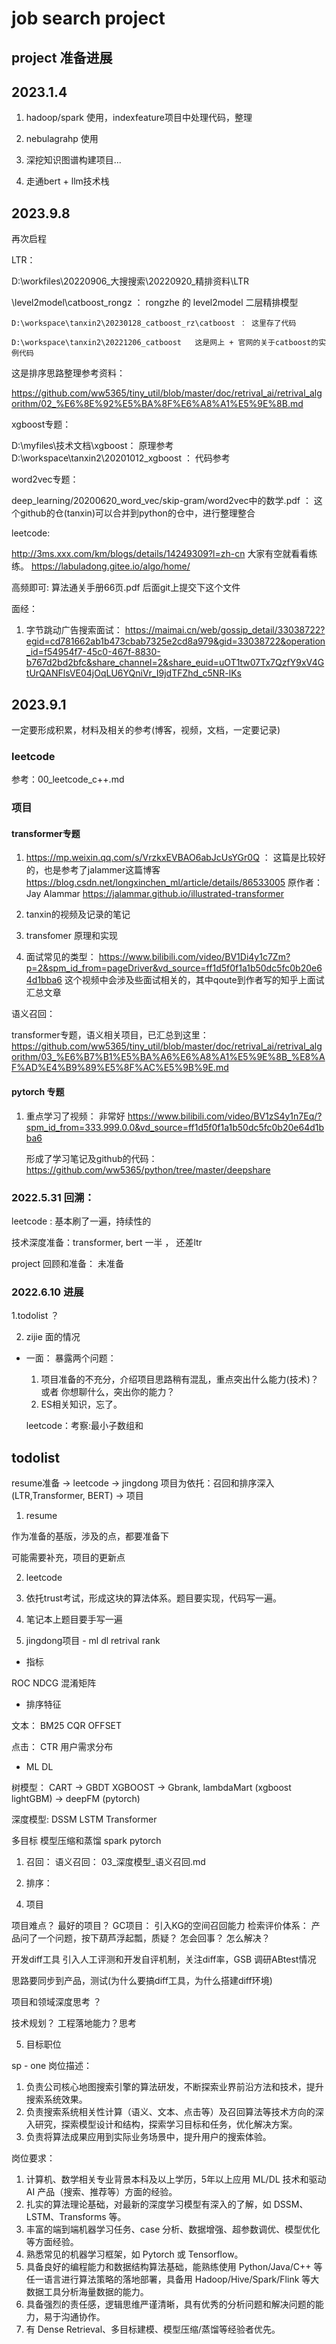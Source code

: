 # job search project


## project 准备进展


## 2023.1.4
1. hadoop/spark 使用，indexfeature项目中处理代码，整理
2. nebulagrahp 使用
3. 深挖知识图谱构建项目...

4. 走通bert + llm技术栈


## 2023.9.8


再次启程


LTR：

D:\workfiles\20220906_大搜搜索\20220920_精排资料\LTR

 
   \level2model\catboost_rongz ： rongzhe 的 level2model 二层精排模型
   
    D:\workspace\tanxin2\20230128_catboost_rz\catboost ： 这里存了代码
	
	D:\workspace\tanxin2\20221206_catboost   这是网上 + 官网的关于catboost的实例代码
	

这是排序思路整理参考资料：

https://github.com/ww5365/tiny_util/blob/master/doc/retrival_ai/retrival_algorithm/02_%E6%8E%92%E5%BA%8F%E6%A8%A1%E5%9E%8B.md	
 

xgboost专题：

D:\myfiles\技术文档\xgboost： 原理参考   
   D:\workspace\tanxin2\20201012_xgboost ： 代码参考
   

word2vec专题：

  deep_learning/20200620_word_vec/skip-gram/word2vec中的数学.pdf  ：  这个github的仓(tanxin)可以合并到python的仓中，进行整理整合
   

leetcode:

  http://3ms.xxx.com/km/blogs/details/14249309?l=zh-cn  大家有空就看看练练。
  https://labuladong.gitee.io/algo/home/
  
  高频即可: 算法通关手册66页.pdf 后面git上提交下这个文件

面经：
1. 字节跳动广告搜索面试：
https://maimai.cn/web/gossip_detail/33038722?egid=cd781662ab1b473cbab7325e2cd8a979&gid=33038722&operation_id=f54954f7-45c0-467f-8830-b767d2bd2bfc&share_channel=2&share_euid=uOT1tw07Tx7QzfY9xV4GtUrQANFlsVE04jOqLU6YQniVr_I9jdTFZhd_c5NR-lKs
  
  

  
## 2023.9.1

一定要形成积累，材料及相关的参考(博客，视频，文档，一定要记录)

### leetcode

参考：00_leetcode_c++.md

### 项目

#### transformer专题

1. https://mp.weixin.qq.com/s/VrzkxEVBAO6abJcUsYGr0Q ： 这篇是比较好的，也是参考了jalammer这篇博客
https://blog.csdn.net/longxinchen_ml/article/details/86533005
原作者：Jay Alammar  https://jalammar.github.io/illustrated-transformer

2. tanxin的视频及记录的笔记

3. transfomer 原理和实现

4. 面试常见的类型：
   https://www.bilibili.com/video/BV1Di4y1c7Zm?p=2&spm_id_from=pageDriver&vd_source=ff1d5f0f1a1b50dc5fc0b20e64d1bba6
   这个视频中会涉及些面试相关的，其中qoute到作者写的知乎上面试汇总文章
   
语义召回：

transformer专题，语义相关项目，已汇总到这里：
https://github.com/ww5365/tiny_util/blob/master/doc/retrival_ai/retrival_algorithm/03_%E6%B7%B1%E5%BA%A6%E6%A8%A1%E5%9E%8B_%E8%AF%AD%E4%B9%89%E5%8F%AC%E5%9B%9E.md
   

#### pytorch 专题

1. 重点学习了视频： 非常好
   https://www.bilibili.com/video/BV1zS4y1n7Eq/?spm_id_from=333.999.0.0&vd_source=ff1d5f0f1a1b50dc5fc0b20e64d1bba6

   形成了学习笔记及github的代码：https://github.com/ww5365/python/tree/master/deepshare
   

   




### 2022.5.31  回溯：

leetcode : 基本刷了一遍，持续性的

技术深度准备：transformer, bert 一半 ， 还差ltr

project 回顾和准备： 未准备

### 2022.6.10  进展

1.todolist ？


2. zijie 面的情况

* 一面：
  暴露两个问题：
  1. 项目准备的不充分，介绍项目思路稍有混乱，重点突出什么能力(技术)？ 或者 你想聊什么，突出你的能力？
  2. ES相关知识，忘了。


  leetcode：考察:最小子数组和




## todolist

resume准备 -> leetcode -> jingdong 项目为依托：召回和排序深入 (LTR,Transformer, BERT)  -> 项目 

1. resume
  
  作为准备的基版，涉及的点，都要准备下

  可能需要补充，项目的更新点


2. leetcode
  1. 依托trust考试，形成这块的算法体系。题目要实现，代码写一遍。
  2. 笔记本上题目要手写一遍


3. jingdong项目 - ml dl retrival rank

  * 指标

  ROC
  NDCG
  混淆矩阵

  * 排序特征
  
  文本：
  BM25
  CQR
  OFFSET

  点击：
  CTR
  用户需求分布

  *  ML DL
  
  树模型：
  CART -> GBDT  XGBOOST  -> Gbrank, lambdaMart (xgboost  lightGBM) -> deepFM (pytorch)
  
  深度模型:
  DSSM
  LSTM
  Transformer

  多目标
  模型压缩和蒸馏
  spark
  pytorch

  
  1) 召回：
     语义召回： 03_深度模型_语义召回.md

  
  
  2) 排序：




4. 项目

  项目难点？
  最好的项目？
  GC项目： 
  引入KG的空间召回能力
  检索评价体系： 产品问了一个问题，按下葫芦浮起瓢，质疑？ 怎会回事？ 怎么解决？

  开发diff工具
  引入人工评测和开发自评机制，关注diff率，GSB
  调研ABtest情况

  思路要同步到产品，测试(为什么要搞diff工具，为什么搭建diff环境)


  项目和领域深度思考 ？

  技术规划？  工程落地能力？思考


5. 目标职位

sp - one
岗位描述：
1. 负责公司核心地图搜索引擎的算法研发，不断探索业界前沿方法和技术，提升搜索系统效果。
2. 负责搜索系统相关性计算（语义、文本、点击等）及召回算法等技术方向的深入研究，探索模型设计和结构，探索学习目标和任务，优化解决方案。
3. 负责将算法成果应用到实际业务场景中，提升用户的搜索体验。

岗位要求：
1. 计算机、数学相关专业背景本科及以上学历，5年以上应用 ML/DL 技术和驱动 AI 产品（搜索、推荐等）方面的经验。
2. 扎实的算法理论基础，对最新的深度学习模型有深入的了解，如 DSSM、LSTM、Transforms 等。
3. 丰富的端到端机器学习任务、case 分析、数据增强、超参数调优、模型优化等方面经验。
4. 熟悉常见的机器学习框架，如 Pytorch 或 Tensorflow。
5. 具备良好的编程能力和数据结构算法基础，能熟练使用 Python/Java/C++ 等任一语言进行算法策略的落地部署，具备用 Hadoop/Hive/Spark/Flink 等大数据工具分析海量数据的能力。
6. 具备强烈的责任感，逻辑思维严谨清晰，具有优秀的分析问题和解决问题的能力，易于沟通协作。
7. 有 Dense Retrieval、多目标建模、模型压缩/蒸馏等经验者优先。






     



   



